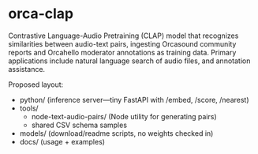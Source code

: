 # orca-clap
Contrastive Language-Audio Pretraining (CLAP) model that recognizes similarities between audio-text pairs, ingesting Orcasound community reports and Orcahello moderator annotations as training data. Primary applications include natural language search of audio files, and annotation assistance.

Proposed layout:
- python/ (inference server—tiny FastAPI with /embed, /score, /nearest)
- tools/
  - node-text-audio-pairs/ (Node utility for generating pairs)
  -   shared CSV schema samples
- models/ (download/readme scripts, no weights checked in)
- docs/ (usage + examples)
